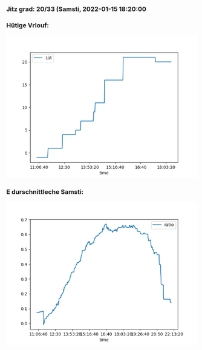 ### Jitz grad: 20/33 (Samsti, 2022-01-15 18:20:00

### Hütige Vrlouf:
![Graph](Today.png)

### E durschnittleche Samsti:
![Graph](Samsti.png)